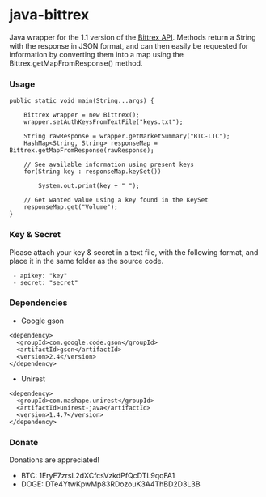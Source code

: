# java-bittrex
Java wrapper for the 1.1 version of the [Bittrex API](https://bittrex.com/Home/Api). Methods return a String with the response in JSON format, and can then easily be requested for information by converting them into a map using the Bittrex.getMapFromResponse() method.

### Usage
```
public static void main(String...args) {

	Bittrex wrapper = new Bittrex();
	wrapper.setAuthKeysFromTextFile("keys.txt");

	String rawResponse = wrapper.getMarketSummary("BTC-LTC");
	HashMap<String, String> responseMap = Bittrex.getMapFromResponse(rawResponse);
		
	// See available information using present keys
	for(String key : responseMap.keySet())
			
		System.out.print(key + " ");
		
	// Get wanted value using a key found in the KeySet
	responseMap.get("Volume");
}
```
### Key & Secret

Please attach your key & secret in a text file, with the following format, and place it in the same folder as the source code.

```
 - apikey: "key"
 - secret: "secret"
```

### Dependencies

- Google gson

```
<dependency>
  <groupId>com.google.code.gson</groupId>
  <artifactId>gson</artifactId>
  <version>2.4</version>
</dependency>
```
- Unirest
```
<dependency>
  <groupId>com.mashape.unirest</groupId>
  <artifactId>unirest-java</artifactId>
  <version>1.4.7</version>
</dependency>
```

### Donate

Donations are appreciated!

- BTC: 1EryF7zrsL2dXCfcsVzkdPfQcDTL9qqFA1
- DOGE: DTe4YtwKpwMp83RDozouK3A4ThBD2D3L3B
